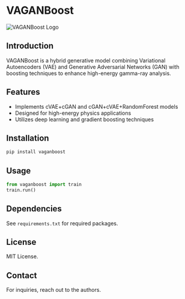 # VAGANBoost

![VAGANBoost Logo](https://teal-broad-gecko-650.mypinata.cloud/ipfs/bafybeicfrxxm3kmvh4sswyqtcueqj3rxx3sknwnypriu7vfg2umzkwkihu)

## Introduction
VAGANBoost is a hybrid generative model combining Variational Autoencoders (VAE) and Generative Adversarial Networks (GAN) with boosting techniques to enhance high-energy gamma-ray analysis.

## Features
- Implements cVAE+cGAN and cGAN+cVAE+RandomForest models
- Designed for high-energy physics applications
- Utilizes deep learning and gradient boosting techniques

## Installation
```sh
pip install vaganboost
```

## Usage
```python
from vaganboost import train
train.run()
```

## Dependencies
See `requirements.txt` for required packages.

## License
MIT License.

## Contact
For inquiries, reach out to the authors.
